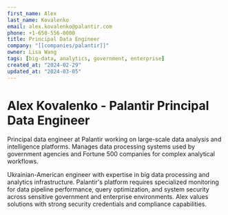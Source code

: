 ```yaml
---
first_name: Alex
last_name: Kovalenko
email: alex.kovalenko@palantir.com
phone: +1-650-556-0000
title: Principal Data Engineer
company: "[[companies/palantir]]"
owner: Lisa Wang
tags: [big-data, analytics, government, enterprise]
created_at: "2024-02-29"
updated_at: "2024-03-05"
---
```


# Alex Kovalenko - Palantir Principal Data Engineer

Principal data engineer at Palantir working on large-scale data analysis and intelligence platforms. Manages data processing systems used by government agencies and Fortune 500 companies for complex analytical workflows.

Ukrainian-American engineer with expertise in big data processing and analytics infrastructure. Palantir's platform requires specialized monitoring for data pipeline performance, query optimization, and system security across sensitive government and enterprise environments. Alex values solutions with strong security credentials and compliance capabilities.